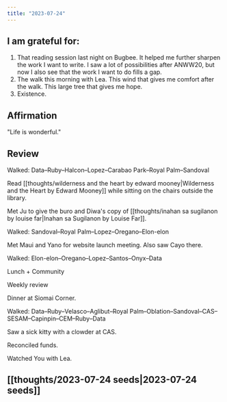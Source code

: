 ```yaml
---
title: "2023-07-24"
---
```

## I am grateful for:
1. That reading session last night on Bugbee. It helped me further sharpen the work I want to write. I saw a lot of possibilities after ANWW20, but now I also see that the work I want to do fills a gap.
2. The walk this morning with Lea. This wind that gives me comfort after the walk. This large tree that gives me hope.
3. Existence.

## Affirmation

"Life is wonderful."

## Review

Walked: Data–Ruby–Halcon–Lopez–Carabao Park–Royal Palm–Sandoval

Read [[thoughts/wilderness and the heart by edward mooney|Wilderness and the Heart by Edward Mooney]] while sitting on the chairs outside the library.

Met Ju to give the buro and Diwa's copy of [[thoughts/inahan sa sugilanon by louise far|Inahan sa Sugilanon by Louise Far]].

Walked: Sandoval–Royal Palm–Lopez–Oregano–Elon-elon

Met Maui and Yano for website launch meeting. Also saw Cayo there.

Walked: Elon-elon–Oregano–Lopez–Santos–Onyx–Data

Lunch + Community

Weekly review

Dinner at Siomai Corner.

Walked: Data–Ruby–Velasco–Aglibut–Royal Palm–Oblation–Sandoval–CAS–SESAM–Capinpin–CEM–Ruby–Data

Saw a sick kitty with a clowder at CAS.

Reconciled funds.

Watched You with Lea.

## [[thoughts/2023-07-24 seeds|2023-07-24 seeds]]